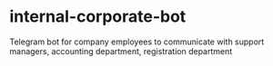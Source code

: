 # internal-corporate-bot
Telegram bot for company employees to communicate with support managers, accounting department, registration department
